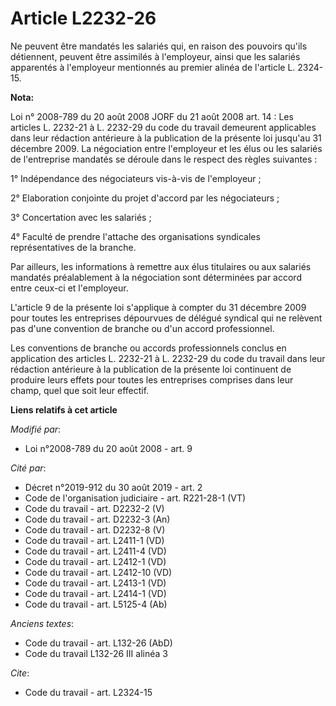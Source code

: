 # Article L2232-26

Ne peuvent être mandatés les salariés qui, en raison des pouvoirs qu'ils détiennent, peuvent être assimilés à l'employeur,
ainsi que les salariés apparentés à l'employeur mentionnés au premier alinéa de l'article L. 2324-15.

**Nota:**

Loi n° 2008-789 du 20 août 2008 JORF du 21 août 2008 art. 14 : Les articles L. 2232-21 à L. 2232-29 du code du travail
demeurent applicables dans leur rédaction antérieure à la publication de la présente loi jusqu'au 31 décembre 2009.
La négociation entre l'employeur et les élus ou les salariés de l'entreprise mandatés se déroule dans le respect des règles
suivantes :

1° Indépendance des négociateurs vis-à-vis de l'employeur ;

2° Elaboration conjointe du projet d'accord par les négociateurs ;

3° Concertation avec les salariés ;

4° Faculté de prendre l'attache des organisations syndicales représentatives de la branche.

Par ailleurs, les informations à remettre aux élus titulaires ou aux salariés mandatés préalablement à la négociation sont
déterminées par accord entre ceux-ci et l'employeur.

L'article 9 de la présente loi s'applique à compter du 31 décembre 2009 pour toutes les entreprises dépourvues de délégué
syndical qui ne relèvent pas d'une convention de branche ou d'un accord professionnel.

Les conventions de branche ou accords professionnels conclus en application des articles L. 2232-21 à L. 2232-29 du code du
travail dans leur rédaction antérieure à la publication de la présente loi continuent de produire leurs effets pour toutes
les entreprises comprises dans leur champ, quel que soit leur effectif.

**Liens relatifs à cet article**

_Modifié par_:

  - Loi n°2008-789 du 20 août 2008 - art. 9

_Cité par_:

  - Décret n°2019-912 du 30 août 2019 - art. 2
  - Code de l'organisation judiciaire - art. R221-28-1 (VT)
  - Code du travail - art. D2232-2 (V)
  - Code du travail - art. D2232-3 (An)
  - Code du travail - art. D2232-8 (V)
  - Code du travail - art. L2411-1 (VD)
  - Code du travail - art. L2411-4 (VD)
  - Code du travail - art. L2412-1 (VD)
  - Code du travail - art. L2412-10 (VD)
  - Code du travail - art. L2413-1 (VD)
  - Code du travail - art. L2414-1 (VD)
  - Code du travail - art. L5125-4 (Ab)

_Anciens textes_:

  - Code du travail - art. L132-26 (AbD)
  - Code du travail L132-26 III alinéa 3

_Cite_:

  - Code du travail - art. L2324-15
